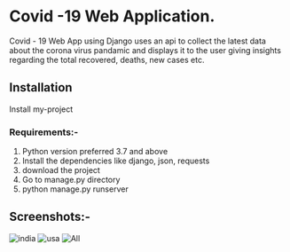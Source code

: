 # Covid -19 Web Application.
Covid - 19 Web App using Django uses an api to collect the latest data about the corona virus pandamic and displays it to the user giving insights regarding the total recovered, deaths, new cases etc.

## Installation
Install my-project 
### Requirements:-
1. Python version preferred 3.7 and above
2. Install the dependencies like django, json, requests
3. download the project
4. Go to manage.py directory
5. python manage.py runserver

## Screenshots:-
![india](https://user-images.githubusercontent.com/65457905/156468959-0bbff0ff-6055-463a-ba50-db5fe2daa374.PNG)
![usa](https://user-images.githubusercontent.com/65457905/156468960-634e8bda-87af-4bfc-aae4-74a92104dee7.PNG)
![All](https://user-images.githubusercontent.com/65457905/156468961-7b502f78-fa1e-4594-b252-35f90fd26258.PNG)
